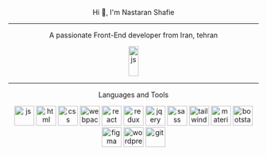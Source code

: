 <div background-color="black">
<p align="center">Hi 👋, I'm Nastaran Shafie
</p>
<hr>
<p align="center">
A passionate Front-End developer from Iran, tehran</p>
<div align="center">

[<img src="https://user-images.githubusercontent.com/115412256/230774567-78b98a45-4da4-409f-8073-99f4a87b6c01.svg" alt="js" width="20" height="60" />](https://t.me/Nastaranshafiee)

</div>
<hr>

<p align="center">
Languages and Tools</p>

<div align="center">

[<img src="https://user-images.githubusercontent.com/115412256/230771578-776eae65-af60-4a80-8696-fde5b70fdb7c.svg" alt="js" width="40" height="40" />](https://javascript.info/)
[<img src="https://user-images.githubusercontent.com/115412256/230772430-079b4ba2-031b-4b20-9077-fd60aae44580.svg" alt="html" width="40" height="40" />](https://www.w3schools.com/html/)
[<img src="https://user-images.githubusercontent.com/115412256/230772472-cb83a261-18e6-40c2-ad69-ff8109073615.svg" alt="css" width="40" height="40" />](https://www.w3schools.com/css/)
[<img src="https://user-images.githubusercontent.com/115412256/230772540-478ca422-d3da-41fb-8875-5e2ed4553343.svg" alt="webpack" width="40" height="40" />](https://webpack.js.org/)
[<img src="https://user-images.githubusercontent.com/115412256/230772612-78e53e57-94a3-42a8-800f-de10ca183b0a.svg" alt="react" width="40" height="40" />](https://reactjs.org/)
[<img src="https://user-images.githubusercontent.com/115412256/230772746-883275fe-891e-4dba-bb38-d93c3c42cbe7.svg" alt="redux" width="40" height="40" />](https://redux.js.org/)
[<img src="https://user-images.githubusercontent.com/115412256/230772812-42a35bef-6feb-40b8-b783-337e6b39a67c.svg" alt="jqery" width="40" height="40" />](https://jquery.com/)
[<img src="https://user-images.githubusercontent.com/115412256/230772868-0eedb21f-d13c-4b90-a7ac-cfc3f5bf2103.svg" alt="sass" width="40" height="40" />](https://sass-lang.com/)
[<img src="https://user-images.githubusercontent.com/115412256/230772961-24875232-8e74-46c8-9ece-f44d7898e5ac.png" alt="tailwind" width="40" height="40" />](https://tailwindcss.com/)
[<img src="https://user-images.githubusercontent.com/115412256/230773016-ffe8e7ce-c830-4e33-bd1d-54f9dfd78845.svg" alt="material" width="40" height="40" />](https://material-ui.com/)
[<img src="https://user-images.githubusercontent.com/115412256/230773058-9f078eee-db1c-4744-be75-7463741edbfc.svg" alt="bootstap" width="40" height="40" />](https://getbootstrap.com/)
[<img src="https://user-images.githubusercontent.com/115412256/230773125-ff64b468-065e-4501-8375-3b5b4f95a15e.svg" alt="figma" width="40" height="40" />](https://www.figma.com/)
[<img src="https://user-images.githubusercontent.com/115412256/230773228-653380ae-46a5-43cc-8fc6-a8d4c06f449e.png" alt="wordpress" width="40" height="40" />](https://wordpress.org/)
[<img src="https://user-images.githubusercontent.com/115412256/230773323-2b3df11c-eaf4-42cb-abd7-35554ee4ab26.svg" alt="git" width="40" height="40" />](https://github.com/)</div>

</div>
